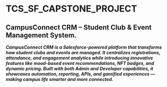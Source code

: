 # TCS_SF_CAPSTONE_PROJECT
## CampusConnect CRM – Student Club & Event Management System.
***CampusConnect CRM is a Salesforce-powered platform that transforms how student clubs and events are managed. It centralizes registrations, attendance, and engagement analytics while introducing innovative features like mood-based event recommendations, NFT badges, and dynamic pricing. Built with both Admin and Developer capabilities, it showcases automation, reporting, APIs, and gamified experiences — making campus life smarter and more connected.***
